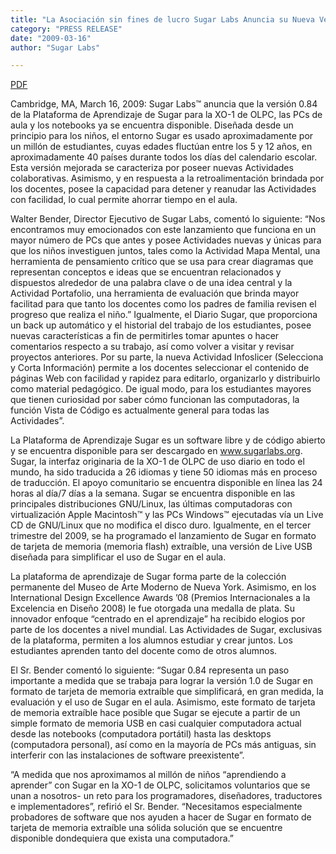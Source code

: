 ```yaml
---
title: "La Asociación sin fines de lucro Sugar Labs Anuncia su Nueva Versión de la Plataforma de Aprendizaje Sugar para Niños que Funciona en Notebooks y PCs"
category: "PRESS RELEASE"
date: "2009-03-16"
author: "Sugar Labs"

---
```

<!-- markdownlint-disable -->

[PDF](/press/SugarLabsPR_es_20090316.pdf)

Cambridge, MA, March 16, 2009: Sugar Labs™ anuncia que la versión 0.84 de la
Plataforma de Aprendizaje de Sugar para la XO-1 de OLPC, las PCs de aula y los
notebooks ya se encuentra disponible. Diseñada desde un principio para los
niños, el entorno Sugar es usado aproximadamente por un millón de estudiantes,
cuyas edades fluctúan entre los 5 y 12 años, en aproximadamente 40 países
durante todos los días del calendario escolar. Esta versión mejorada se
caracteriza por poseer nuevas Actividades colaborativas. Asimismo, y en
respuesta a la retroalimentación brindada por los docentes, posee la capacidad
para detener y reanudar las Actividades con facilidad, lo cual permite ahorrar
tiempo en el aula.

Walter Bender, Director Ejecutivo de Sugar Labs, comentó lo siguiente: “Nos
encontramos muy emocionados con este lanzamiento que funciona en un mayor
número de PCs que antes y posee Actividades nuevas y únicas para que los niños
investiguen juntos, tales como la Actividad Mapa Mental, una herramienta de
pensamiento crítico que se usa para crear diagramas que representan conceptos
e ideas que se encuentran relacionados y dispuestos alrededor de una palabra
clave o de una idea central y la Actividad Portafolio, una herramienta de
evaluación que brinda mayor facilitad para que tanto los docentes como los
padres de familia revisen el progreso que realiza el niño.” Igualmente, el
Diario Sugar, que proporciona un back up automático y el historial del trabajo
de los estudiantes, posee nuevas características a fin de permitirles tomar
apuntes o hacer comentarios respecto a su trabajo, así como volver a visitar y
revisar proyectos anteriores. Por su parte, la nueva Actividad Infoslicer
(Selecciona y Corta Información) permite a los docentes seleccionar el
contenido de páginas Web con facilidad y rapidez para editarlo, organizarlo y
distribuirlo como material pedagógico. De igual modo, para los estudiantes
mayores que tienen curiosidad por saber cómo funcionan las computadoras, la
función Vista de Código es actualmente general para todas las Actividades”.

La Plataforma de Aprendizaje Sugar es un software libre y de código abierto y
se encuentra disponible para ser descargado en www.sugarlabs.org. Sugar, la
interfaz originaria de la XO-1 de OLPC de uso diario en todo el mundo, ha sido
traducida a 26 idiomas y tiene 50 idiomas más en proceso de traducción. El
apoyo comunitario se encuentra disponible en línea las 24 horas al día/7 días
a la semana. Sugar se encuentra disponible en las principales distribuciones
GNU/Linux, las últimas computadoras con virtualización Apple Macintosh™ y las
PCs Windows™ ejecutadas vía un Live CD de GNU/Linux que no modifica el disco
duro. Igualmente, en el tercer trimestre del 2009, se ha programado el
lanzamiento de Sugar en formato de tarjeta de memoria (memoria flash)
extraíble, una versión de Live USB diseñada para simplificar el uso de Sugar
en el aula.

La plataforma de aprendizaje de Sugar forma parte de la colección permanente
del Museo de Arte Moderno de Nueva York. Asimismo, en los International Design
Excellence Awards ’08 (Premios Internacionales a la Excelencia en Diseño 2008)
le fue otorgada una medalla de plata. Su innovador enfoque “centrado en el
aprendizaje” ha recibido elogios por parte de los docentes a nivel mundial.
Las Actividades de Sugar, exclusivas de la plataforma, permiten a los alumnos
estudiar y crear juntos. Los estudiantes aprenden tanto del docente como de
otros alumnos.

El Sr. Bender comentó lo siguiente: “Sugar 0.84 representa un paso importante
a medida que se trabaja para lograr la versión 1.0 de Sugar en formato de
tarjeta de memoria extraíble que simplificará, en gran medida, la evaluación y
el uso de Sugar en el aula. Asimismo, este formato de tarjeta de memoria
extraíble hace posible que Sugar se ejecute a partir de un simple formato de
memoria USB en casi cualquier computadora actual desde las notebooks
(computadora portátil) hasta las desktops (computadora personal), así como en
la mayoría de PCs más antiguas, sin interferir con las instalaciones de
software preexistente”.

“A medida que nos aproximamos al millón de niños “aprendiendo a aprender” con
Sugar en la XO-1 de OLPC, solicitamos voluntarios que se unan a nosotros- un
reto para los programadores, diseñadores, traductores e implementadores”,
refirió el Sr. Bender. “Necesitamos especialmente probadores de software que
nos ayuden a hacer de Sugar en formato de tarjeta de memoria extraíble una
sólida solución que se encuentre disponible dondequiera que exista una
computadora.”


